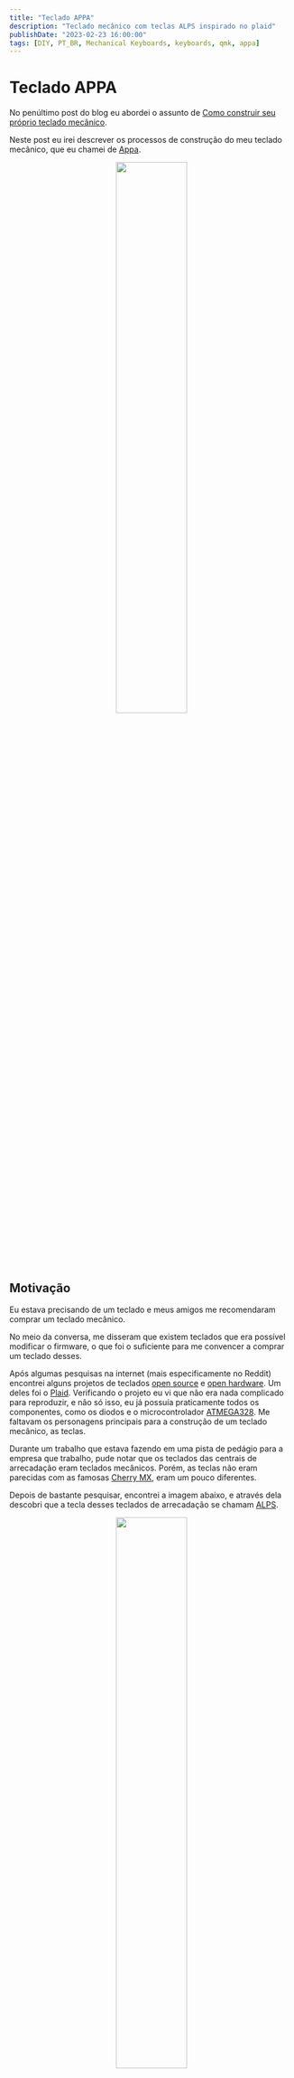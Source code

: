 ```yaml
---
title: "Teclado APPA"
description: "Teclado mecânico com teclas ALPS inspirado no plaid"
publishDate: "2023-02-23 16:00:00"
tags: [DIY, PT_BR, Mechanical Keyboards, keyboards, qmk, appa]
---
```


# Teclado APPA

No penúltimo post do blog eu abordei o assunto de [Como construir seu próprio teclado mecânico](https://blog.calebe.dev.br/posts/construindo-um-teclado-mecanico.html).

Neste post eu irei descrever os processos de construção do meu teclado mecânico, que eu chamei de [Appa].

<center>
<img src="https://github.com/Calebe94/appa-firmware/raw/main/res/appa.jpeg" width="50%">
</center>

## Motivação

Eu estava precisando de um teclado e meus amigos me recomendaram comprar um teclado mecânico.

No meio da conversa, me disseram que existem teclados que era possível modificar o firmware, o que foi o suficiente para me convencer a comprar um teclado desses.

Após algumas pesquisas na internet (mais especificamente no Reddit) encontrei alguns projetos de teclados [open source] e [open hardware]. Um deles foi o [Plaid]. Verificando o projeto eu vi que não era nada complicado para reproduzir, e não só isso, eu já possuía praticamente todos os componentes, como os diodos e o microcontrolador [ATMEGA328]. Me faltavam os personagens principais para a construção de um teclado mecânico, as teclas.

Durante um trabalho que estava fazendo em uma pista de pedágio para a empresa que trabalho, pude notar que os teclados das centrais de arrecadação eram teclados mecânicos. Porém, as teclas não eram parecidas com as famosas [Cherry MX], eram um pouco diferentes.

Depois de bastante pesquisar, encontrei a imagem abaixo, e através dela descobri que a tecla desses teclados de arrecadação se chamam [ALPS].

<center>
<img src="https://external-preview.redd.it/kMI-ptGu-RVFy45uLXK4ev-0Zp5aciLTTI9MKS2Zz7U.gif?format=png8&s=e8f312e3ad0098ccc7e3e99828b782e756eafb41" width="50%">

[Link para a GIF](https://static.wikia.nocookie.net/installgentoo/images/7/7b/Mech_keyboard_switches.gif)
</center>

Pude perceber que se tratava de ótimas teclas, porém, muito difíceis de conseguir hoje em dia, então procurei no [Mercado Livre] por teclados da [Gertec] (nome da marca dos teclados de arrecadação) e encontrei um teclado de 66 teclas por apenas R$66. Resolvi comprar e desenvolver uma placa para utilizar essas teclas.

<center>
<img src="https://www.astemar.com.br/imgsite/produtos/amp-TECLADO_Tec66new__04854_zoom.jpg" width="50%">
</center>

## Escolha do nome do projeto

Eu escolhi esse nome em homenagem ao [Appa](https://avatar.fandom.com/wiki/Appa), personagem do desenho animado [Avatar: The Last Airbender](https://en.wikipedia.org/wiki/Avatar:_The_Last_Airbender) (ou [Avatar: A Lenda de Aang](https://pt.wikipedia.org/wiki/Avatar:_The_Last_Airbender) em português). O Appa e o Momo (outro personagem da série) são os meus animais favoritos de toda a série.

<center>
<img src="https://cdn11.bigcommerce.com/s-5242sis1by/images/stencil/2560w/products/282/1043/Appa__86978.1595902634.png" width="50%">
</center>

Como eu já havia definido que eu utilizaria as teclas [ALPS] no projeto, eu decidi usar o nome **Appa**, por começar com a letra "**A**" E nomearei um próximo projeto de teclado com teclas [Cherry MX] de **Momo**.

## Desenho da Case

Antes de desenvolver a Placa de Circuito Impresso (PCB), eu comecei a pesquisar `cases` baratas para o teclado, porém as cases que eu encontrava, não suportavam as teclas **ALPS**. Após muita pesquisa na internet eu encontrei o site [40percent.club](40percent.club/).
Nesse site eu encontrei uma versão do teclado [Gherkin com uma case feito de madeira.](https://www.40percent.club/2017/02/gherkin-wood.html).

<center>
<img src="https://3.bp.blogspot.com/-mht2Hz181Rs/WKytasCdePI/AAAAAAACBMY/1LQnn2r3iI4nh5dVFtI7mnGHBuMjcAEZQCEw/s640/a2.JPG" width="50%">
</center>

Esse teclado me deu a ideia de fazer a minha case de acrílico, com as peças cortadas a laser. Estas peças seriam sobrepostas, formando um "sanduíche" de peças de acrílico, e seriam atravessados por parafusos que ficariam a mostra. Eu só precisava desenhar estas peças para poder encomendar os recortes, após algumas pesquisas na internet descobri a ferramenta [swillkb], que seu propósito é justamente facilitar a criação de cases para teclados.

Para usar a ferramenta [swillkb], eu precisava de um layout para teclado. Então usei a ferramenta [keyboard-layout-editor.com] para criar um layout **QWERTY** de 48 teclas. Exportei esse layout para `JSON` e utilizei no [swillkb] com outras informações que eu colocarei abaixo:

* Layout

```json
[{a:7},"ESC","Q","W","E","R","T","Y","U","I","O","P","BKP"],
["Tab","A","S","D","F","G","H","J","K","L",";","´"],
["Shift","Z","X","C","V","B","N","M","<",">","/","RET"],
["CTRL","ALT","MOD","LAY","SPC","MOD","MOD","SPC","LEFT","DOWN","UP","RIGHT"]
```

* Switch Type: `ALPS`
* Stabilizer Type: `Alps (Costar fallback)`
* Case Type: `Sandwich`
* USB Cutout:
    * Location: `0`
    * Width: `15`
* Mount Holes: `10`
    * Diameter(mm): `3.5`
    * Edge Width(mm): `10`
* Edge Padding: `On`
    * Top(mm): `10`
    * Right(mm): `10`
    * Bottom(mm): `10`
    * Left(mm): `10`
* Plate Corners: `5`
* Kerf: `0.15`

Após inserir essas informações na plataforma, eu exportei todos os arquivos da case, e todos eles podem ser acessados no repositório [appa-case]. Após isso eu encomendei os cortes em MDF e acrílico transparente em uma empresa perto da minha casa.

O resultado foi o seguinte:

| MDF                                                   | Acrílico                                                   |
|:-----------------------------------------------------:|:----------------------------------------------------------:|
| ![](https://media.calebe.dev.br/images/case-mdf.jpeg) | ![](https://media.calebe.dev.br/images/case-acrilico.jpeg) |

O próximo passo é desenvolver a PCB.

## Desenvolvimento da PCB

Utilizei o projeto [Plaid] como base do meu projeto e utilizei o [KiCAD] 6.0 para desenhar o diagrama esquemático e a PCB.

Para o desenho da PCB eu resolvi utilizar somente componentes que eu possuía em casa, para diminuir os custos do projeto. Os componentes escolhidos foram:

| Componente               | Quantidade | Imagem |
|:------------------------:|:----------:|:------:|
| Diodo 1n4148             | 48         |        |
| Diodo Zenner 3v3         | 2          |        |
| Resistores PTH 1/4 W     | 4          |        |
| Capacitores PTH tântalo  | 3          |        |
| Capacitores PTH Cerâmico | 3          |        |
| [Arduino PRO Mini]*      | 1          |        |
| ATMEGA 328*              | 1          |        |
| Crital PTH 16MHz         | 1          |        |
| USB fêmea do Tipo B*     | 1          |        |

O [Arduino PRO Mini] foi escolhido, pois, eu já possuía vários aqui em casa, e esta placa de desenvolvimento possui o [ATMEGA328] como microcontrolador.

Também adicionei na placa o circuito stantadalone do [ATMEGA328], pois também possuo vários desses microcontroladores aqui em casa.

A escolha da porta USB do tipo B também foi pelo motivo de eu possuir vários desses aqui em casa, e me arrependo amargamente por tomar essa decisão, mas falarei sobre isso logo mais.

Por fim, o esquemático é o seguinte:

<center>
<img src="https://github.com/Calebe94/appa-pcb/raw/main/res/appa-schematic.jpg" width="50%">
</center>

Após terminar de desenhar a placa de circuito impresso, eu exportei os arquivos [gerber](https://github.com/Calebe94/appa-pcb/releases/download/1.0.0/2022-10-27_21-28-gerber.zip), e fiz a encomenda de 5 placas no site [JLCPCB], o qual custou apenas R$114.77, sendo R\$56.05 para a produção das 5 placas e R\$58.72 para o envio, sim, o frete saiu mais caro que a confecção das placas.

## Remoção das teclas

Para montar as PCBs, eu primeiro precisava remover as teclas do teclado de automação da Gertec.

<center>
<img src="https://media.calebe.dev.br/images/gertec66-teclas.jpeg" width="50%">
</center>

Infelizmente eu não tenho fotos do processo de remoção das teclas do *plate* e da *PCB* deste teclado em específico(de 66 teclas), então irei mostrar o processo que fiz logo na sequência com o teclado de 44 teclas.

Mas foi um processo relativamente simples, eu utilizei um ferro de solda, estanho e um sugador para remover as soldas das teclas. E após isso eu utilizei uma pinça para soltar os prendedores das teclas do *plate* e uma chave de fenda para forçar a saída da tecla.

<div
class="CSS_slideshow"
data-show-indicators="true"
data-indicators-position="in"
data-show-buttons="true"
data-show-wrap-buttons="true"
data-animation-style="slide"
style="-moz-transition-duration: 0.3s; -webkit-transition-duration: 0.3s; transition-duration: 0.3s;"
>
<div class="CSS_slideshow_wrapper">
<input type="radio" name="css3slideshow" id="slide1" checked />
<label for="slide1"><video width="640" height="360" controls><source src="https://media.calebe.dev.br/images/IMG_0433.mp4" type="video/mp4" /></video></label>
<input type="radio" name="css3slideshow" id="slide2" />
<label for="slide2">
<img src="https://cloud.calebe.dev.br/apps/files_sharing/publicpreview/bifq6fFtRcwpCLL?file=/&fileId=80796&x=1366&y=768&a=true" /></label>
<input type="radio" name="css3slideshow" id="slide3" />
<label for="slide3"><img src="https://cloud.calebe.dev.br/apps/files_sharing/publicpreview/aQw73rSbdQ4CXEQ?file=/&fileId=80796&x=1366&y=768&a=true" /></label>
<input type="radio" name="css3slideshow" id="slide4" />
<label for="slide4"><img src="https://cloud.calebe.dev.br/apps/files_sharing/publicpreview/f46ft2BR7Jt6GnD?file=/&fileId=80796&x=1366&y=768&a=true" /></label>
<input type="radio" name="css3slideshow" id="slide5" />
<label for="slide5"><img src="https://cloud.calebe.dev.br/apps/files_sharing/publicpreview/gZeELG9w2qxiReW?file=/&fileId=80796&x=1366&y=768&a=true" /></label>
<input type="radio" name="css3slideshow" id="slide6" />
<label for="slide6"><img src="https://cloud.calebe.dev.br/apps/files_sharing/publicpreview/PqwnmSp78gBwzcP?file=/&fileId=80796&x=1366&y=768&a=true" /></label>
<input type="radio" name="css3slideshow" id="slide7" />
<label for="slide7"><img src="https://cloud.calebe.dev.br/apps/files_sharing/publicpreview/NX3HDNZaxeRAmZJ?file=/&fileId=80796&x=1366&y=768&a=true" /></label>
<input type="radio" name="css3slideshow" id="slide8" />
<label for="slide8"><img src="https://cloud.calebe.dev.br/apps/files_sharing/publicpreview/fPbGBz4mbg6DAFP?file=/&fileId=80796&x=1366&y=768&a=true" /></label>
<input type="radio" name="css3slideshow" id="slide9" />
<label for="slide9"><img src="https://cloud.calebe.dev.br/apps/files_sharing/publicpreview/Xiay6J6wHn8Psg5?file=/&fileId=80796&x=1366&y=768&a=true" /></label>
<input type="radio" name="css3slideshow" id="slide10" />
<label for="slide10"><img src="https://cloud.calebe.dev.br/apps/files_sharing/publicpreview/jfWN7Kd3rzbq7FL?file=/&fileId=80796&x=1366&y=768&a=true" /></label>
</div>
</div>

Após esse processo, eu lubrifiquei as teclas.

## Lubrificando as teclas

Para lubrificar as teclas eu assisti a alguns vídeos do [Chyrosran22] no Youtube, mais específicamente o vídeo [Alps restoration guide part 4: how to lube Alps switches](https://www.youtube.com/watch?v=nvDQKUwBy_8). Então visitei o Mercado Livre e comprei um lubrificante para teclados mecânicos chamado "Graxa Branca de Silicone". Também comprei alguns pinceis ultra finos de maquiadoras, pois estavam MUITO mais baratos que os pinceis sugeridos para hobistas de teclados (e fazem um excelente trabalho diga-se de passagem).

<center>
<img src="https://cloud.calebe.dev.br/apps/files_sharing/publicpreview/mZQZt7f5BwmKMMx?file=/&fileId=80796&x=1366&y=768&a=true" width="50%">
</center>

Então repeti o processo descrito no vídeo em todas as 66 teclas do conjunto.

## Montagem da PCB

Após ter recebido as PCBs, dei início ao processo de montagem dos teclados.

<center>
<img src="https://cloud.calebe.dev.br/apps/files_sharing/publicpreview/afKBgENwHd68jj7?file=/&fileId=80734&x=1366&y=768&a=true" width="50%">
</center>

A qualidade de produção de PCB da [JLCPCB] me impressionou. A placa ficou linda na cor preta.

<center>
<img src="https://cloud.calebe.dev.br/apps/files_sharing/publicpreview/ipx5wjmWk8qNCHn?file=/&fileId=80849&x=1366&y=768&a=true" width="50%">
</center>

Como o processo de montagem possui várias etapas, eu criei o vídeo abaixo no meu celular, que sumariza todo o processo de montagem do teclado:

<center>
<blockquote class="imgur-embed-pub" lang="en" data-id="a/fPAnu4k" data-context="false" ><a href="//imgur.com/a/fPAnu4k">Appa Keyboard</a></blockquote><script async src="//s.imgur.com/min/embed.js" charset="utf-8"></script>
</center>

Caso não consiga assistir o vídeo pelo link acima, tente por [esse link](https://media.calebe.dev.br/videos/appa-keyboard.mp4).

## Bootloader e Firmware

Como o microcontrolador [ATMEGA328] não possui periférico de interface USB integrado, nós temos que utilizar o [USBaspLoader], um bootloader para microcontroladores [AVR].

Com o [USBaspLoader], nós podemos utilizar o microcontrodor ATMEGA328 como um dispositivo [HID], e também podemos utilizá-lo para gravar o firmware em si mesmo. Geralmente precisamos de um gravador externo para isso, como o [USBAsp]. Mas com o [USBaspLoader] isso não é mais preciso.

Então eu tentei compilar o projeto [hsgw/USBaspLoader](https://github.com/hsgw/USBaspLoader/tree/plaid), porém, não obtive sucesso. Após algumas pesquisas eu encontrei um post na internet chamado [How to burn the Plaid keyboard bootloader using Arduino Nano]. Onde o autor da dicas de como gravar o bootloader, mas também posta o link para o [arquivo .hex](https://github.com/hsgw/USBaspLoader/blob/plaid/firmware/main.hex), que convenientemente está no repositório do **hsgw** (*arquivo esse que eu deixei passar desapercebido*).

Então gravei o `bootloader` no meu Arduino Pro Mini com um [USBAsp] e aparentemente estava tudo funcionando (*foi o que eu pensei*).

### Testes

Logo após a gravação do `bootloader` eu comecei os testes para verificar se o teclado estava funcionando. Eu pluguei o teclado no meu computador e não funcionou, então rodei o comando `dmesg -w` e o seguinte log me foi apresentado:

```sh
[   80.326497] usb 1-3: Product: Plaid
[   80.326503] usb 1-3: Manufacturer: Dm9Records
[   80.359555] input: Dm9Records Plaid as /devices/pci0000:00/0000:00:14.0/usb1/1-3/1-3:1.0/0003:16C0:27DB.0006/input/input29
[   80.418493] hid-generic 0003:16C0:27DB.0006: input,hidraw0: USB HID v1.01 Keyboard [Dm9Records Plaid] on usb-0000:00:14.0-3/input0
[   80.421175] usbhid 1-3:1.1: can't add hid device: -71
[   80.421181] usbhid: probe of 1-3:1.1 failed with error -71
[   81.738940] usb 1-3: reset low-speed USB device number 8 using xhci_hcd
[   83.450544] usb 1-3: reset low-speed USB device number 8 using xhci_hcd
[   85.174040] usb 1-3: reset low-speed USB device number 8 using xhci_hcd
[   86.893789] usb 1-3: reset low-speed USB device number 8 using xhci_hcd
[   88.665499] usb 1-3: reset low-speed USB device number 8 using xhci_hcd
[   90.397112] usb 1-3: reset low-speed USB device number 8 using xhci_hcd
```

Pesquisei sobre esse erro na internet, mas não obtive sucesso. Visitei o servidor [QMK no Discord], e alguém no servidor mencionou para verificar se o problema não poderia estar nos diodos zenner.

Como eu montei o teclado com os componentes que eu já tinha a minha disposição para diminuir os custos eu utilizei um diodo zenner de 3.6V de 1W de potência, após a trocar o diodo zenner de 1w por um diodo zenner de 0,5w o teclado passou a funcionar perfeitamente.

## RGB

Como a case do teclado é feita de acrílico translúcido, eu resolvi instalar uma fita de leds [WS2812B] na parte inferior da PCB, para dar um brilho na camada inferior do teclado, o chamado `underglow`. Então comprei 1 metro de fita led [WS2812B], que tem 30 leds.

Para ativar os leds, eu utilizei 1 dos 2 terminais I2C do ATMEGA328 que eu deixei exposto na PCB caso no futuro eu quisesse adicionar um display, ou até outro microcontrolador na build.

Então comecei os trabalhos:

<div
class="CSS_slideshow"
data-show-indicators="true"
data-indicators-position="in"
data-show-buttons="true"
data-show-wrap-buttons="true"
data-animation-style="slide"
style="-moz-transition-duration: 0.3s; -webkit-transition-duration: 0.3s; transition-duration: 0.3s;"
>
<div class="CSS_slideshow_wrapper">
<input type="radio" name="css3slideshow1" id="slide11" checked />
<label for="slide11"><img src="https://cloud.calebe.dev.br/apps/files_sharing/publicpreview/jzFN9EW9bsTPaqD?file=/&fileId=80796&x=1366&y=768&a=true" /></label>
<input type="radio" name="css3slideshow1" id="slide12" />
<label for="slide12">
<img src="https://cloud.calebe.dev.br/apps/files_sharing/publicpreview/5Yj4FDKG2PjLbMx?file=/&fileId=80796&x=1366&y=768&a=true" /></label>
<input type="radio" name="css3slideshow1" id="slide13" />
<label for="slide13"><img src="https://cloud.calebe.dev.br/apps/files_sharing/publicpreview/KwgKM2neW2tNnEj?file=/&fileId=80796&x=1366&y=768&a=true" /></label>
<input type="radio" name="css3slideshow1" id="slide14" />
<label for="slide14"><img src="https://cloud.calebe.dev.br/apps/files_sharing/publicpreview/9AGYdNgpzZW9a9Q?file=/&fileId=80796&x=1366&y=768&a=true" /></label>
<input type="radio" name="css3slideshow1" id="slide15" />
<label for="slide15"><img src="https://cloud.calebe.dev.br/apps/files_sharing/publicpreview/RDpdyPSxQY7PSk4?file=/&fileId=80796&x=1366&y=768&a=true" /></label>
<input type="radio" name="css3slideshow1" id="slide16" />
<label for="slide16"><img src="https://cloud.calebe.dev.br/apps/files_sharing/publicpreview/wzZLr5bftKoGcBX?file=/&fileId=80796&x=1366&y=768&a=true" /></label>
<input type="radio" name="css3slideshow1" id="slide17" />
<label for="slide17"><img src="https://cloud.calebe.dev.br/apps/files_sharing/publicpreview/tXZzERTB6ganDi2?file=/&fileId=80796&x=1366&y=768&a=true" /></label>
<input type="radio" name="css3slideshow1" id="slide18" />
<label for="slide18"><img src="https://cloud.calebe.dev.br/apps/files_sharing/publicpreview/P43ERMKBxqYdNag?file=/&fileId=80796&x=1366&y=768&a=true" /></label>
<input type="radio" name="css3slideshow1" id="slide19" />
<label for="slide19"><img src="https://cloud.calebe.dev.br/apps/files_sharing/publicpreview/aZCcywWT5NQMy2z?file=/&fileId=80796&x=1366&y=768&a=true" /></label>
<input type="radio" name="css3slideshow1" id="slide20" />
<label for="slide20"><img src="https://cloud.calebe.dev.br/apps/files_sharing/publicpreview/tK7LCNyweLia5Jy?file=/&fileId=80796&x=1366&y=768&a=true" /></label>
</div>
</div>

## Firmware

O firmware do teclado é desenvolvido utilizando o [qmk] e o código pode ser encontrado no repositório [appa-firmware].

# Considerações finais

Desenvolver o meu primeiro teclado foi com certeza uma agradável aventura. Pude fazer o que eu mais gosto, criar dispositivos eletrônicos. Agora eu tenho um teclado que eu posso chamar de meu, pois eu que o criei.

Eu gostaria de agradecer ao [Takuya Urakawa](https://github.com/hsgw) por criar o projeto [plaid], projeto esse que eu utilizei como inspiração.

O [Appa] é um projeto em desenvolvimento, que provavelmente sofrerá alterações no futuro, a primeira delas será trocar o conector USB B por um USB C, pois graças ao USB B o teclado ficou absurdamente alto (cerca de 3cm). E também irei substituir as teclas ALPS por Cherry MX, pois infelizmente é muito difícil encontrar as teclas ALPS para comprar e praticamente impossível encontrar keycaps para estas teclas.

Vale relembrar que os repositórios do projeto são:

* [appa-pcb](https://github.com/Calebe94/appa-pcb);
* [appa-case](https://github.com/Calebe94/appa-case);
* [appa-firmware](https://github.com/Calebe94/appa-firmware).

Por fim, deixo aqui um vídeo sumarizando a montagem do [Appa]:

<center>
<video width="640" height="360" controls><source src="https://cloud.calebe.dev.br/s/nZ35dMQYYjKWWj7/download/Appa%20Keyboard.mp4" type="video/mp4" /></video>
</center>

[Appa]: https://github.com/Calebe94/appa-firmware
[swillkb]: http://builder.swillkb.com/
[appa-case]: https://github.com/Calebe94/appa-case
[Chyrosran22]: https://www.youtube.com/@Chyrosran22
[How to burn the Plaid keyboard bootloader using Arduino Nano]: https://www.algorist.co.uk/post/how-to-burn-the-plaid-keyboard-bootloader-using-arduino-nano/
[qmk]: https://qmk.fm/#/
[appa-firmware]: https://github.com/Calebe94/appa-firmware
[Alps]: https://keyboardsexpert.com/what-are-alps-switches/
[JLCPCB]: https://jlcpcb.com/
[Cherry MX]: https://switchandclick.com/cherry-mx-guide/
[open source]: https://opensource.com/resources/what-open-source
[open hardware]: https://opensource.com/resources/what-open-hardware
[atmega328]: https://www.microchip.com/en-us/product/ATmega328
[hid]: https://en.wikipedia.org/wiki/Human_interface_device
[Plaid]: https://github.com/hsgw/plaid
[keyboard-layout-editor.com]: https://keyboard-layout-editor.com
[KiCAD]: https://www.kicad.org/
[Arduino PRO Mini]: https://docs.arduino.cc/retired/boards/arduino-pro-mini
[USBaspLoader]: https://obdev.at/products/vusb/usbasploader.html
[avr]: https://www.microchip.com/en-us/products/microcontrollers-and-microprocessors/8-bit-mcus/avr-mcus
[usbasp]: https://www.fischl.de/usbasp/
[WS2812B]: https://www.digikey.com/en/datasheets/parallaxinc/parallax-inc-28085-ws2812b-rgb-led-datasheet
[Gertec]: https://www.gertec.com.br/
[Mercado Livre]: https://www.mercadolivre.com.br/
[QMK no Discord]: https://discord.com/invite/Uq7gcHh
